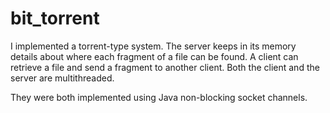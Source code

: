 # bit_torrent

I implemented a torrent-type system. The server keeps in its memory details about where each fragment of a file can be found. A client can retrieve a file and send a fragment to another client. Both the client and the server are multithreaded.

They were both implemented using Java non-blocking socket channels.

